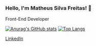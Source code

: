 ### Hello, I'm Matheus Silva Freitas! 👋

Front-End Developer 

[![Anurag's GitHub stats](https://github-readme-stats.vercel.app/api?username=msilvafreitas&layout=compact&theme=chartreuse-dark&show_icons=true)](https://github.com/msilvafreitas/github-readme-stats)
[![Top Langs](https://github-readme-stats.vercel.app/api/top-langs/?username=msilvafreitas&layout=compact&theme=chartreuse-dark)](https://github.com/msilvafreitas/github-readme-stats)


[LinkedIn](https://www.linkedin.com/in/msilvafreitas/)

